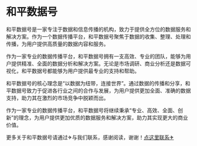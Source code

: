 # 和平数据号

和平数据号是一家专注于数据和信息传播的机构，致力于提供全方位的数据服务和解决方案。作为一个数据传播平台，和平数据号聚焦于数据的收集、整理、处理和传播，为用户提供高质量的数据内容和服务。

作为一家专业的数据传播平台，和平数据号拥有一支高效、专业的团队，能够为用户提供精准、全面的数据分析和解决方案。无论是市场调研、商业分析还是数据可视化，和平数据号都能够为用户提供最专业的支持和帮助。

和平数据号的核心理念是“以数据为纽带，连接世界”。通过数据的传播和分享，和平数据号致力于促进各行业之间的合作与发展，为用户提供更加全面、准确的数据支持，助力其在激烈的市场竞争中脱颖而出。

作为一家专业的数据传播平台，和平数据号将继续秉承“专业、高效、全面、创新”的理念，为用户提供更加优质的数据服务和解决方案，助力其实现更大的商业价值。

更多关于和平数据号请通过✈与我们联系，感谢阅读，谢谢！[点这里联系✈](https://cc.k02.cc)